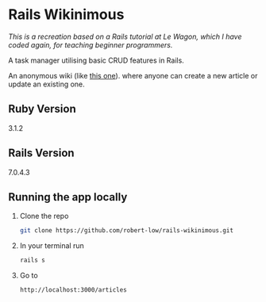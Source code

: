 # Rails Wikinimous

_This is a recreation based on a Rails tutorial at Le Wagon, which I have coded again, for teaching beginner programmers._

A task manager utilising basic CRUD features in Rails.

An anonymous wiki (like [this one](https://wagon-wikinimous.herokuapp.com/)).  where anyone can create a new article or update an existing one.

## Ruby Version

3.1.2

## Rails Version

7.0.4.3

## Running the app locally

1. Clone the repo
   ```sh
   git clone https://github.com/robert-low/rails-wikinimous.git
   ```
2. In your terminal run
   ```sh
   rails s
   ```
3. Go to
   ```sh
   http://localhost:3000/articles
   ```
